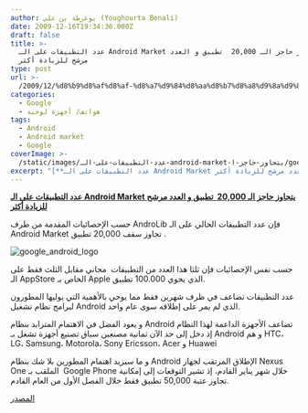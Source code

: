 ```yaml
---
author: يوغرطة بن علي (Youghourta Benali)
date: 2009-12-16T19:34:36.000Z
draft: false
title: >-
  عدد التطبيقات على الـ Android Market يتجاوز حاجز الـ 20,000  تطبيق و العدد
  مرشح للزيادة أكثر
type: post
url: >-
  /2009/12/%d8%b9%d8%af%d8%af-%d8%a7%d9%84%d8%aa%d8%b7%d8%a8%d9%8a%d9%82%d8%a7%d8%aa-%d8%b9%d9%84%d9%89-%d8%a7%d9%84%d9%80-android-market-%d9%8a%d8%aa%d8%ac%d8%a7%d9%88%d8%b2-%d8%ad%d8%a7%d8%ac%d8%b2-%d8%a7/
categories:
  - Google
  - هواتف/ أجهزة لوحية
tags:
  - Android
  - Android market
  - Google
coverImage: >-
  /static/images/عدد-التطبيقات-على-الـ-android-market-يتجاوز-حاجز-ا/google_android_logo.jpg
excerpt: "[**عدد التطبيقات على الـ Android Market يتجاوز حاجز الـ 20,000 \_تطبيق و العدد مرشح للزيادة أكثر**](https://www.it-scoop.com/2009/12/%d8%b9%d8%af%d8%af-%d8%a7%d9%84%d8%aa%d8%b7%d8%a8%d9%8a%d9%82%d8%a7%d8%aa-%d8%b9%d9%84%d9%89-%d8%a7%d9%84%d9%80-android-market-%d9%8a%d8%aa%d8%ac%d8%a7%d9%88%d8%b2-%d8%ad%d8%a7%d8%ac%d8%b2-%d8%a7/)\n\nحسب الإحصائيات المقدمة من طرف AndroLib فإن عدد التطبيقات الحالي على الـ Android Market تجاوز سقف 20,000 تطبيق .\n\n![google_android_logo](/static/images/عدد-التطبيقات-على-الـ-android-market-يتجاوز-حاجز-ا/google_android_logo.jpg)\n\nحسب نفس الإحصائيات فإن ثلثا هذا العدد"
---
```

[**عدد التطبيقات على الـ Android Market يتجاوز حاجز الـ 20,000  تطبيق و العدد مرشح للزيادة أكثر**](https://www.it-scoop.com/2009/12/%d8%b9%d8%af%d8%af-%d8%a7%d9%84%d8%aa%d8%b7%d8%a8%d9%8a%d9%82%d8%a7%d8%aa-%d8%b9%d9%84%d9%89-%d8%a7%d9%84%d9%80-android-market-%d9%8a%d8%aa%d8%ac%d8%a7%d9%88%d8%b2-%d8%ad%d8%a7%d8%ac%d8%b2-%d8%a7/)

حسب الإحصائيات المقدمة من طرف AndroLib فإن عدد التطبيقات الحالي على الـ Android Market تجاوز سقف 20,000 تطبيق .

![google_android_logo](/static/images/عدد-التطبيقات-على-الـ-android-market-يتجاوز-حاجز-ا/google_android_logo.jpg)

حسب نفس الإحصائيات فإن ثلثا هذا العدد من التطبيقات  مجاني مقابل الثلث فقط على الـ AppStore الخاص بـ Apple الذي يحوي 100.000 تطبيق.

عدد التطبيقات تضاعف في ظرف شهرين فقط مما يوحي بالأهمية التي يوليها المطورون لبرامج نظام تشغيل Android الذي لم يمر على إطلاقه سوى عام واحد.

و يعود الفضل في الاهتمام المتزايد بنظام Android تضاعف الأجهزة الداعمة لهذا النظام إذ دخل إلى حد الآن ثمانية مصنعين سباق تصنيع أجهزة تشغل بـ Android و هم HTC، LG، Samsung، Motorola، Sony Ericsson، Acer و Huawei

و ما سيزيد اهتمام المطورين بلا شك بنظام Android الإطلاق المرتقب لجهاز Nexus One الملقب بـ  Google Phone خلال شهر يناير القادم، إذ تشير التوقعات إلى إمكانية تجاوز عتبة 50,000 تطبيق فقط خلال الفصل الأول من العام القادم.

[المصدر](http://www.androlib.com/appstatsfreepaid.aspx)
